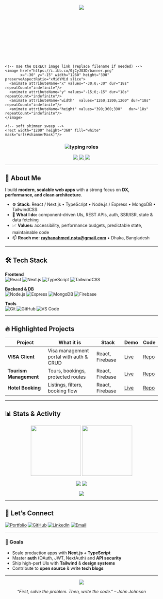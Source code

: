 <!-- ========== WAVE HEADER (RED) ========== -->
<p align="center">
  <img src="[https://capsule-render.vercel.app/api?type=waving&height=140&color=ff0033&text=&fontAlign=50&fontColor=ffffff&section=header&reversal=true](https://ibb.co/0jCyJG3D)" />
</p>

<!-- ========== ANIMATED BANNER (KEN-BURNS + SHIMMER) ========== -->
<p align="center">
  <svg width="100%" height="260" viewBox="0 0 1200 360" xmlns="http://www.w3.org/2000/svg" role="img" aria-label="Rayhan Ahmed Banner">
    <defs>
      <!-- subtle diagonal shimmer -->
      <linearGradient id="shine" x1="-100%" y1="0%" x2="200%" y2="0%">
        <stop offset="0%"  stop-color="white" stop-opacity="0"/>
        <stop offset="50%" stop-color="white" stop-opacity="0.25"/>
        <stop offset="100%" stop-color="white" stop-opacity="0"/>
        <animate attributeName="x1" from="-100%" to="200%" dur="9s" repeatCount="indefinite"/>
        <animate attributeName="x2" from="0%"    to="300%" dur="9s" repeatCount="indefinite"/>
      </linearGradient>
      <mask id="shimmerMask">
        <rect width="1200" height="360" fill="url(#shine)"/>
      </mask>
    </defs>

    <!-- Use the DIRECT image link (replace filename if needed) -->
    <image href="https://i.ibb.co/0jCyJG3D/banner.png"
           x="-30" y="-15" width="1260" height="390" preserveAspectRatio="xMidYMid slice">
      <animate attributeName="x" values="-30;0;-30" dur="18s" repeatCount="indefinite"/>
      <animate attributeName="y" values="-15;0;-15" dur="18s" repeatCount="indefinite"/>
      <animate attributeName="width"  values="1260;1200;1260" dur="18s" repeatCount="indefinite"/>
      <animate attributeName="height" values="390;360;390"   dur="18s" repeatCount="indefinite"/>
    </image>

    <!-- soft shimmer sweep -->
    <rect width="1200" height="360" fill="white" mask="url(#shimmerMask)"/>
  </svg>
</p>

<!-- ========== ROLE TICKER (RED) ========== -->
<h3 align="center">
  <img src="https://readme-typing-svg.demolab.com?font=Fira+Code&size=22&pause=900&duration=1800&color=FF0033&center=true&vCenter=true&width=800&lines=Professional+Web+Developer;MERN+%7C+Next.js+%7C+TypeScript;Clean+Architecture+%26+API+Design;Performance+%26+Scalability+Focused" alt="typing roles" />
</h3>

<!-- ========== QUICK CONTACT / CTA (RED) ========== -->
<p align="center">
  <a href="mailto:rayhanahmed.nstu@gmail.com">
    <img src="https://img.shields.io/badge/Hire%20Me-FF0033?style=for-the-badge&logo=Handshake&logoColor=000&labelColor=1b0a0a&color=FF0033" />
  </a>
  <a href="https://adhesive-bed.surge.sh/">
    <img src="https://img.shields.io/badge/Portfolio-Visit-1b0a0a?style=for-the-badge&logo=google-chrome&logoColor=FF0033" />
  </a>
  <a href="https://linkedin.com/in/rayhan-ahmed-0ab5aa33a">
    <img src="https://img.shields.io/badge/LinkedIn-Connect-1b0a0a?style=for-the-badge&logo=linkedin&logoColor=FF0033" />
  </a>
</p>

---

## 🚀 About Me

I build **modern, scalable web apps** with a strong focus on **DX, performance, and clean architecture**.

- ⚙️ **Stack:** React / Next.js • TypeScript • Node.js / Express • MongoDB • TailwindCSS  
- 🧭 **What I do:** component-driven UIs, REST APIs, auth, SSR/ISR, state & data fetching  
- 📈 **Values:** accessibility, performance budgets, predictable state, maintainable code  
- 📫 **Reach me:** **rayhanahmed.nstu@gmail.com** • Dhaka, Bangladesh  

---

## 🛠️ Tech Stack

**Frontend**  
![React](https://img.shields.io/badge/React-20232A?style=flat-square&logo=react&logoColor=61DAFB)
![Next.js](https://img.shields.io/badge/Next.js-000?style=flat-square&logo=nextdotjs&logoColor=white)
![TypeScript](https://img.shields.io/badge/TypeScript-3178C6?style=flat-square&logo=typescript&logoColor=white)
![TailwindCSS](https://img.shields.io/badge/TailwindCSS-38B2AC?style=flat-square&logo=tailwind-css&logoColor=white)

**Backend & DB**  
![Node.js](https://img.shields.io/badge/Node.js-339933?style=flat-square&logo=nodedotjs&logoColor=white)
![Express](https://img.shields.io/badge/Express-000?style=flat-square&logo=express&logoColor=white)
![MongoDB](https://img.shields.io/badge/MongoDB-4EA94B?style=flat-square&logo=mongodb&logoColor=white)
![Firebase](https://img.shields.io/badge/Firebase-FFCA28?style=flat-square&logo=firebase&logoColor=000)

**Tools**  
![Git](https://img.shields.io/badge/Git-F05032?style=flat-square&logo=git&logoColor=white)
![GitHub](https://img.shields.io/badge/GitHub-181717?style=flat-square&logo=github&logoColor=white)
![VS Code](https://img.shields.io/badge/VS%20Code-007ACC?style=flat-square&logo=visual-studio-code&logoColor=white)

---

## 🔥 Highlighted Projects

| Project | What it is | Stack | Demo | Code |
|---|---|---|---|---|
| **VISA Client** | Visa management portal with auth & CRUD | React, Firebase | [Live](https://assignment-10-427ea.firebaseapp.com/) | [Repo](https://github.com/Rayhan-50/VISA-client) |
| **Tourism Management** | Tours, bookings, protected routes | React, Firebase | [Live](https://tourism-management-28e12.web.app/) | [Repo](https://github.com/Rayhan-50/TOURISM-MANAGEMENT-Client) |
| **Hotel Booking** | Listings, filters, booking flow | React, Firebase | [Live](https://hotel-booking-client-2f049.web.app/) | [Repo](https://github.com/Rayhan-50/Hotel-Booking-client) |

---

## 📊 Stats & Activity

<p align="center">
  <img src="https://github-readme-stats.vercel.app/api?username=Rayhan-50&show_icons=true&theme=tokyonight&hide_border=false&count_private=true" height="165" />
  <img src="https://github-readme-stats.vercel.app/api/top-langs/?username=Rayhan-50&layout=compact&theme=tokyonight&hide_border=false" height="165" />
</p>

<p align="center">
  <img src="https://github-profile-summary-cards.vercel.app/api/cards/profile-details?username=Rayhan-50&theme=tokyonight" />
  <img src="https://github-readme-streak-stats.herokuapp.com/?user=Rayhan-50&theme=tokyonight&hide_border=false" />
</p>

<p align="center">
  <img src="https://github-readme-activity-graph.vercel.app/graph?username=Rayhan-50&theme=redical&hide_border=false" />
</p>

---

## 🤝 Let’s Connect

[![Portfolio](https://img.shields.io/badge/🌐%20Portfolio-adhesive--bed.surge.sh-1b0a0a?style=for-the-badge&logo=google-chrome&logoColor=FF0033)](https://adhesive-bed.surge.sh/)
[![GitHub](https://img.shields.io/badge/GitHub-Rayhan--50-181717?style=for-the-badge&logo=github&logoColor=FF0033)](https://github.com/Rayhan-50)
[![LinkedIn](https://img.shields.io/badge/LinkedIn-rayhan--ahmed-1b0a0a?style=for-the-badge&logo=linkedin&logoColor=FF0033)](https://linkedin.com/in/rayhan-ahmed-0ab5aa33a)
[![Email](https://img.shields.io/badge/Email-rayhanahmed.nstu%40gmail.com-1b0a0a?style=for-the-badge&logo=gmail&logoColor=FF0033)](mailto:rayhanahmed.nstu@gmail.com)

---

### 🎯 Goals
- Scale production apps with **Next.js + TypeScript**  
- Master **auth** (OAuth, JWT, NextAuth) and **API security**  
- Ship high-perf UIs with **Tailwind** & **design systems**  
- Contribute to **open source** & write **tech blogs**

---

<p align="center">
  <img src="https://capsule-render.vercel.app/api?type=waving&height=120&color=ff0033&section=footer" />
</p>

<p align="center"><i>“First, solve the problem. Then, write the code.” – John Johnson</i></p>
